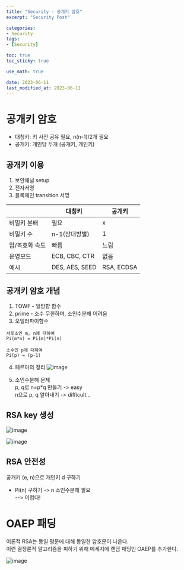 ```yaml
---
title: "Security - 공개키 암호"
excerpt: "Security Post"

categories:
- Security
tags:
- [Security]

toc: true
toc_sticky: true

use_math: true

date: 2023-06-11
last_modified_at: 2023-06-11
---
```


# 공개키 암호
- 대칭키: 키 사전 공유 필요, n(n-1)/2개 필요
- 공개키: 개인당 두개 (공개키, 개인키)

## 공개키 이용
1. 보안채널 setup
2. 전자서명
3. 블록체인 transition 서명

||대칭키|공개키|
|---|---|---|
|비밀키 분배|필요|x|
|비밀키 수|n-1(상대방별)|1|
|암/복호화 속도|빠름|느림|
|운영모드|ECB, CBC, CTR|없음|
|예시|DES, AES, SEED|RSA, ECDSA|

## 공개키 암호 개념
1. TOWF - 일방향 함수
2. prime - 소수 무한하며, 소인수분해 어려움
3. 오일러파이함수
```text
서로소인 m, n에 대하여
Pi(m*n) = Pi(m)*Pi(n)

소수인 p에 대하여
Pi(p) = (p-1)
```
4. 페르마의 정리
![image](https://github.com/ssoxong/ssoxong.github.io/assets/112956015/a557e310-4f96-4a6e-840a-792265a44492)

5. 소인수분해 문제  
p, q로 n=p*q 만들기 -> easy  
n으로 p, q 알아내기 -> difficult...

## RSA key 생성
![image](https://github.com/ssoxong/ssoxong.github.io/assets/112956015/6c24c178-c95d-43fc-ae32-4a3613d522ae)

![image](https://github.com/ssoxong/ssoxong.github.io/assets/112956015/f205fa7f-b2fa-4380-814d-f0eba4531267)

## RSA 안전성
공개키 (e, n)으로 개인키 d 구하기
- Pi(n) 구하기 -> n 소인수분해 필요  
--> 어렵다!

# OAEP 패딩
이론적 RSA는 동일 평문에 대해 동일한 암호문이 나온다.  
이런 결정론적 알고리즘을 피하기 위해 메세지에 랜덤 패딩인 OAEP를 추가한다.

![image](https://github.com/ssoxong/ssoxong.github.io/assets/112956015/486ad18b-442d-4965-a560-f2c30a5e297e)